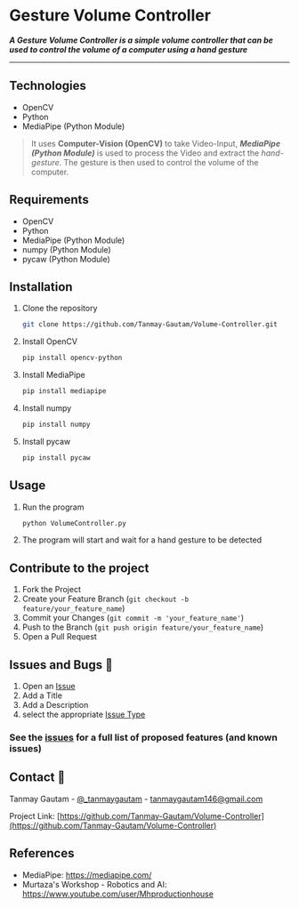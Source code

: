 <!-- readme file for gesture colume controller -->
# Gesture Volume Controller

<!-- About the project -->
***A Gesture Volume Controller is a simple volume controller that can be used to control the volume of a computer using a hand gesture***

---
<!-- Technologies -->
## Technologies
<!-- OpenCV, Python, MediaPipe (Python Module) -->
- OpenCV
- Python
- MediaPipe (Python Module)

<!-- How it works -->
>It uses **Computer-Vision (OpenCV)** to take Video-Input, ***MediaPipe (Python Module)*** is used to process the Video and extract the *hand-gesture*. The gesture is then used to control the volume of the computer.

<!-- Requirements -->
## Requirements

- OpenCV
- Python
- MediaPipe (Python Module)
- numpy (Python Module)
- pycaw (Python Module)

## Installation

1. Clone the repository

    ```sh
    git clone https://github.com/Tanmay-Gautam/Volume-Controller.git
    ```

2. Install OpenCV

    ```sh
    pip install opencv-python
    ```

3. Install MediaPipe

    ```sh
    pip install mediapipe
    ```

4. Install numpy

    ```sh
    pip install numpy
    ```

5. Install pycaw

    ```sh
    pip install pycaw
    ```

## Usage

1. Run the program

    ```sh
    python VolumeController.py
    ```

2. The program will start and wait for a hand gesture to be detected

## Contribute to the project

1. Fork the Project
2. Create your Feature Branch (`git checkout -b feature/your_feature_name`)
3. Commit your Changes (`git commit -m 'your_feature_name'`)
4. Push to the Branch (`git push origin feature/your_feature_name`)
5. Open a Pull Request

## Issues and Bugs 🐞

1. Open an [Issue](https://github.com/Tanmay-Gautam/Volume-Controller/issues)
2. Add a Title
3. Add a Description
4. select the appropriate [Issue Type](https://docs.github.com/en/actions/managing-issues-and-pull-requests/using-github-actions-for-project-management)

### See the [issues](https://github.com/Tanmay-Gautam/Volume-Controller/issues) for a full list of proposed features (and known issues)

## Contact 💬

Tanmay Gautam - [@_tanmaygautam](https://instagram.com/_tanmaygautam) - tanmaygautam146@gmail.com

Project Link: [https://github.com/Tanmay-Gautam/Volume-Controller](https://github.com/Tanmay-Gautam/Volume-Controller)

## References

- MediaPipe: <https://mediapipe.com/>
- Murtaza's Workshop - Robotics and AI: <https://www.youtube.com/user/Mhproductionhouse>
